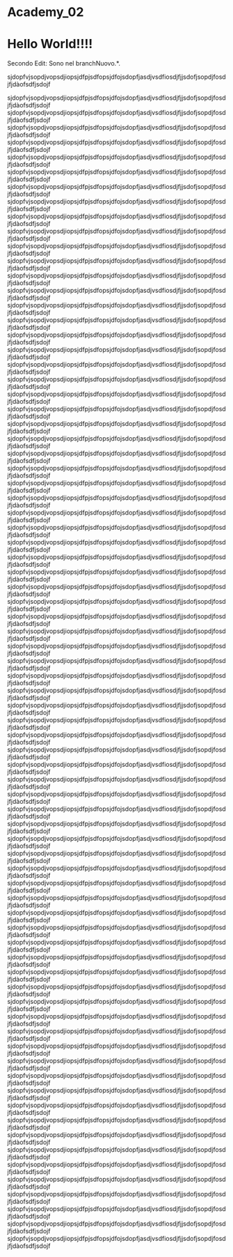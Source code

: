 
# Academy_02

# Hello World!!!!

Secondo Edit: Sono nel branchNuovo.*.


sjdopfvjsopdjvopsdjiopsjdfpjsdfopsjdfojsdopfjasdjvsdfiosdjfjjsdofjsopdjfosdjfjdàofsdfjsdojf

sjdopfvjsopdjvopsdjiopsjdfpjsdfopsjdfojsdopfjasdjvsdfiosdjfjjsdofjsopdjfosdjfjdàofsdfjsdojf
sjdopfvjsopdjvopsdjiopsjdfpjsdfopsjdfojsdopfjasdjvsdfiosdjfjjsdofjsopdjfosdjfjdàofsdfjsdojf
sjdopfvjsopdjvopsdjiopsjdfpjsdfopsjdfojsdopfjasdjvsdfiosdjfjjsdofjsopdjfosdjfjdàofsdfjsdojf
sjdopfvjsopdjvopsdjiopsjdfpjsdfopsjdfojsdopfjasdjvsdfiosdjfjjsdofjsopdjfosdjfjdàofsdfjsdojf
sjdopfvjsopdjvopsdjiopsjdfpjsdfopsjdfojsdopfjasdjvsdfiosdjfjjsdofjsopdjfosdjfjdàofsdfjsdojf
sjdopfvjsopdjvopsdjiopsjdfpjsdfopsjdfojsdopfjasdjvsdfiosdjfjjsdofjsopdjfosdjfjdàofsdfjsdojf
sjdopfvjsopdjvopsdjiopsjdfpjsdfopsjdfojsdopfjasdjvsdfiosdjfjjsdofjsopdjfosdjfjdàofsdfjsdojf
sjdopfvjsopdjvopsdjiopsjdfpjsdfopsjdfojsdopfjasdjvsdfiosdjfjjsdofjsopdjfosdjfjdàofsdfjsdojf
sjdopfvjsopdjvopsdjiopsjdfpjsdfopsjdfojsdopfjasdjvsdfiosdjfjjsdofjsopdjfosdjfjdàofsdfjsdojf
sjdopfvjsopdjvopsdjiopsjdfpjsdfopsjdfojsdopfjasdjvsdfiosdjfjjsdofjsopdjfosdjfjdàofsdfjsdojf
sjdopfvjsopdjvopsdjiopsjdfpjsdfopsjdfojsdopfjasdjvsdfiosdjfjjsdofjsopdjfosdjfjdàofsdfjsdojf
sjdopfvjsopdjvopsdjiopsjdfpjsdfopsjdfojsdopfjasdjvsdfiosdjfjjsdofjsopdjfosdjfjdàofsdfjsdojf
sjdopfvjsopdjvopsdjiopsjdfpjsdfopsjdfojsdopfjasdjvsdfiosdjfjjsdofjsopdjfosdjfjdàofsdfjsdojf
sjdopfvjsopdjvopsdjiopsjdfpjsdfopsjdfojsdopfjasdjvsdfiosdjfjjsdofjsopdjfosdjfjdàofsdfjsdojf
sjdopfvjsopdjvopsdjiopsjdfpjsdfopsjdfojsdopfjasdjvsdfiosdjfjjsdofjsopdjfosdjfjdàofsdfjsdojf
sjdopfvjsopdjvopsdjiopsjdfpjsdfopsjdfojsdopfjasdjvsdfiosdjfjjsdofjsopdjfosdjfjdàofsdfjsdojf
sjdopfvjsopdjvopsdjiopsjdfpjsdfopsjdfojsdopfjasdjvsdfiosdjfjjsdofjsopdjfosdjfjdàofsdfjsdojf
sjdopfvjsopdjvopsdjiopsjdfpjsdfopsjdfojsdopfjasdjvsdfiosdjfjjsdofjsopdjfosdjfjdàofsdfjsdojf
sjdopfvjsopdjvopsdjiopsjdfpjsdfopsjdfojsdopfjasdjvsdfiosdjfjjsdofjsopdjfosdjfjdàofsdfjsdojf
sjdopfvjsopdjvopsdjiopsjdfpjsdfopsjdfojsdopfjasdjvsdfiosdjfjjsdofjsopdjfosdjfjdàofsdfjsdojf
sjdopfvjsopdjvopsdjiopsjdfpjsdfopsjdfojsdopfjasdjvsdfiosdjfjjsdofjsopdjfosdjfjdàofsdfjsdojf
sjdopfvjsopdjvopsdjiopsjdfpjsdfopsjdfojsdopfjasdjvsdfiosdjfjjsdofjsopdjfosdjfjdàofsdfjsdojf
sjdopfvjsopdjvopsdjiopsjdfpjsdfopsjdfojsdopfjasdjvsdfiosdjfjjsdofjsopdjfosdjfjdàofsdfjsdojf
sjdopfvjsopdjvopsdjiopsjdfpjsdfopsjdfojsdopfjasdjvsdfiosdjfjjsdofjsopdjfosdjfjdàofsdfjsdojf
sjdopfvjsopdjvopsdjiopsjdfpjsdfopsjdfojsdopfjasdjvsdfiosdjfjjsdofjsopdjfosdjfjdàofsdfjsdojf
sjdopfvjsopdjvopsdjiopsjdfpjsdfopsjdfojsdopfjasdjvsdfiosdjfjjsdofjsopdjfosdjfjdàofsdfjsdojf
sjdopfvjsopdjvopsdjiopsjdfpjsdfopsjdfojsdopfjasdjvsdfiosdjfjjsdofjsopdjfosdjfjdàofsdfjsdojf
sjdopfvjsopdjvopsdjiopsjdfpjsdfopsjdfojsdopfjasdjvsdfiosdjfjjsdofjsopdjfosdjfjdàofsdfjsdojf
sjdopfvjsopdjvopsdjiopsjdfpjsdfopsjdfojsdopfjasdjvsdfiosdjfjjsdofjsopdjfosdjfjdàofsdfjsdojf
sjdopfvjsopdjvopsdjiopsjdfpjsdfopsjdfojsdopfjasdjvsdfiosdjfjjsdofjsopdjfosdjfjdàofsdfjsdojf
sjdopfvjsopdjvopsdjiopsjdfpjsdfopsjdfojsdopfjasdjvsdfiosdjfjjsdofjsopdjfosdjfjdàofsdfjsdojf
sjdopfvjsopdjvopsdjiopsjdfpjsdfopsjdfojsdopfjasdjvsdfiosdjfjjsdofjsopdjfosdjfjdàofsdfjsdojf
sjdopfvjsopdjvopsdjiopsjdfpjsdfopsjdfojsdopfjasdjvsdfiosdjfjjsdofjsopdjfosdjfjdàofsdfjsdojf
sjdopfvjsopdjvopsdjiopsjdfpjsdfopsjdfojsdopfjasdjvsdfiosdjfjjsdofjsopdjfosdjfjdàofsdfjsdojf
sjdopfvjsopdjvopsdjiopsjdfpjsdfopsjdfojsdopfjasdjvsdfiosdjfjjsdofjsopdjfosdjfjdàofsdfjsdojf
sjdopfvjsopdjvopsdjiopsjdfpjsdfopsjdfojsdopfjasdjvsdfiosdjfjjsdofjsopdjfosdjfjdàofsdfjsdojf
sjdopfvjsopdjvopsdjiopsjdfpjsdfopsjdfojsdopfjasdjvsdfiosdjfjjsdofjsopdjfosdjfjdàofsdfjsdojf
sjdopfvjsopdjvopsdjiopsjdfpjsdfopsjdfojsdopfjasdjvsdfiosdjfjjsdofjsopdjfosdjfjdàofsdfjsdojf
sjdopfvjsopdjvopsdjiopsjdfpjsdfopsjdfojsdopfjasdjvsdfiosdjfjjsdofjsopdjfosdjfjdàofsdfjsdojf
sjdopfvjsopdjvopsdjiopsjdfpjsdfopsjdfojsdopfjasdjvsdfiosdjfjjsdofjsopdjfosdjfjdàofsdfjsdojf
sjdopfvjsopdjvopsdjiopsjdfpjsdfopsjdfojsdopfjasdjvsdfiosdjfjjsdofjsopdjfosdjfjdàofsdfjsdojf
sjdopfvjsopdjvopsdjiopsjdfpjsdfopsjdfojsdopfjasdjvsdfiosdjfjjsdofjsopdjfosdjfjdàofsdfjsdojf
sjdopfvjsopdjvopsdjiopsjdfpjsdfopsjdfojsdopfjasdjvsdfiosdjfjjsdofjsopdjfosdjfjdàofsdfjsdojf
sjdopfvjsopdjvopsdjiopsjdfpjsdfopsjdfojsdopfjasdjvsdfiosdjfjjsdofjsopdjfosdjfjdàofsdfjsdojf
sjdopfvjsopdjvopsdjiopsjdfpjsdfopsjdfojsdopfjasdjvsdfiosdjfjjsdofjsopdjfosdjfjdàofsdfjsdojf
sjdopfvjsopdjvopsdjiopsjdfpjsdfopsjdfojsdopfjasdjvsdfiosdjfjjsdofjsopdjfosdjfjdàofsdfjsdojf
sjdopfvjsopdjvopsdjiopsjdfpjsdfopsjdfojsdopfjasdjvsdfiosdjfjjsdofjsopdjfosdjfjdàofsdfjsdojf
sjdopfvjsopdjvopsdjiopsjdfpjsdfopsjdfojsdopfjasdjvsdfiosdjfjjsdofjsopdjfosdjfjdàofsdfjsdojf
sjdopfvjsopdjvopsdjiopsjdfpjsdfopsjdfojsdopfjasdjvsdfiosdjfjjsdofjsopdjfosdjfjdàofsdfjsdojf
sjdopfvjsopdjvopsdjiopsjdfpjsdfopsjdfojsdopfjasdjvsdfiosdjfjjsdofjsopdjfosdjfjdàofsdfjsdojf
sjdopfvjsopdjvopsdjiopsjdfpjsdfopsjdfojsdopfjasdjvsdfiosdjfjjsdofjsopdjfosdjfjdàofsdfjsdojf
sjdopfvjsopdjvopsdjiopsjdfpjsdfopsjdfojsdopfjasdjvsdfiosdjfjjsdofjsopdjfosdjfjdàofsdfjsdojf
sjdopfvjsopdjvopsdjiopsjdfpjsdfopsjdfojsdopfjasdjvsdfiosdjfjjsdofjsopdjfosdjfjdàofsdfjsdojf
sjdopfvjsopdjvopsdjiopsjdfpjsdfopsjdfojsdopfjasdjvsdfiosdjfjjsdofjsopdjfosdjfjdàofsdfjsdojf
sjdopfvjsopdjvopsdjiopsjdfpjsdfopsjdfojsdopfjasdjvsdfiosdjfjjsdofjsopdjfosdjfjdàofsdfjsdojf
sjdopfvjsopdjvopsdjiopsjdfpjsdfopsjdfojsdopfjasdjvsdfiosdjfjjsdofjsopdjfosdjfjdàofsdfjsdojf
sjdopfvjsopdjvopsdjiopsjdfpjsdfopsjdfojsdopfjasdjvsdfiosdjfjjsdofjsopdjfosdjfjdàofsdfjsdojf
sjdopfvjsopdjvopsdjiopsjdfpjsdfopsjdfojsdopfjasdjvsdfiosdjfjjsdofjsopdjfosdjfjdàofsdfjsdojf
sjdopfvjsopdjvopsdjiopsjdfpjsdfopsjdfojsdopfjasdjvsdfiosdjfjjsdofjsopdjfosdjfjdàofsdfjsdojf
sjdopfvjsopdjvopsdjiopsjdfpjsdfopsjdfojsdopfjasdjvsdfiosdjfjjsdofjsopdjfosdjfjdàofsdfjsdojf
sjdopfvjsopdjvopsdjiopsjdfpjsdfopsjdfojsdopfjasdjvsdfiosdjfjjsdofjsopdjfosdjfjdàofsdfjsdojf
sjdopfvjsopdjvopsdjiopsjdfpjsdfopsjdfojsdopfjasdjvsdfiosdjfjjsdofjsopdjfosdjfjdàofsdfjsdojf
sjdopfvjsopdjvopsdjiopsjdfpjsdfopsjdfojsdopfjasdjvsdfiosdjfjjsdofjsopdjfosdjfjdàofsdfjsdojf
sjdopfvjsopdjvopsdjiopsjdfpjsdfopsjdfojsdopfjasdjvsdfiosdjfjjsdofjsopdjfosdjfjdàofsdfjsdojf
sjdopfvjsopdjvopsdjiopsjdfpjsdfopsjdfojsdopfjasdjvsdfiosdjfjjsdofjsopdjfosdjfjdàofsdfjsdojf
sjdopfvjsopdjvopsdjiopsjdfpjsdfopsjdfojsdopfjasdjvsdfiosdjfjjsdofjsopdjfosdjfjdàofsdfjsdojf
sjdopfvjsopdjvopsdjiopsjdfpjsdfopsjdfojsdopfjasdjvsdfiosdjfjjsdofjsopdjfosdjfjdàofsdfjsdojf
sjdopfvjsopdjvopsdjiopsjdfpjsdfopsjdfojsdopfjasdjvsdfiosdjfjjsdofjsopdjfosdjfjdàofsdfjsdojf
sjdopfvjsopdjvopsdjiopsjdfpjsdfopsjdfojsdopfjasdjvsdfiosdjfjjsdofjsopdjfosdjfjdàofsdfjsdojf
sjdopfvjsopdjvopsdjiopsjdfpjsdfopsjdfojsdopfjasdjvsdfiosdjfjjsdofjsopdjfosdjfjdàofsdfjsdojf
sjdopfvjsopdjvopsdjiopsjdfpjsdfopsjdfojsdopfjasdjvsdfiosdjfjjsdofjsopdjfosdjfjdàofsdfjsdojf
sjdopfvjsopdjvopsdjiopsjdfpjsdfopsjdfojsdopfjasdjvsdfiosdjfjjsdofjsopdjfosdjfjdàofsdfjsdojf
sjdopfvjsopdjvopsdjiopsjdfpjsdfopsjdfojsdopfjasdjvsdfiosdjfjjsdofjsopdjfosdjfjdàofsdfjsdojf
sjdopfvjsopdjvopsdjiopsjdfpjsdfopsjdfojsdopfjasdjvsdfiosdjfjjsdofjsopdjfosdjfjdàofsdfjsdojf
sjdopfvjsopdjvopsdjiopsjdfpjsdfopsjdfojsdopfjasdjvsdfiosdjfjjsdofjsopdjfosdjfjdàofsdfjsdojf
sjdopfvjsopdjvopsdjiopsjdfpjsdfopsjdfojsdopfjasdjvsdfiosdjfjjsdofjsopdjfosdjfjdàofsdfjsdojf
sjdopfvjsopdjvopsdjiopsjdfpjsdfopsjdfojsdopfjasdjvsdfiosdjfjjsdofjsopdjfosdjfjdàofsdfjsdojf
sjdopfvjsopdjvopsdjiopsjdfpjsdfopsjdfojsdopfjasdjvsdfiosdjfjjsdofjsopdjfosdjfjdàofsdfjsdojf
